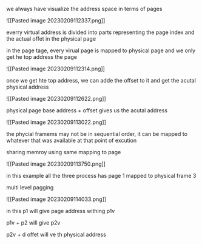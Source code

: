 
we always have visualize the address space in terms of pages

![[Pasted image 20230209112337.png]]

everry virtual address is divided into parts representing the page index and the actual offet in the physical page

in the page tage, every virual page is mapped to physical page and we only get he top address the page

![[Pasted image 20230209112314.png]]

once we get hte top address, we can adde the offset to it and get the acutal physical address

![[Pasted image 20230209112622.png]]


physical page base address + offset gives us the acutal address

![[Pasted image 20230209113022.png]]

the phycial framems may not be in sequential order, it can be mapped to whatever that was available at that point of excution

sharing memroy using same mapping to page

![[Pasted image 20230209113750.png]]

in this example all the three process has page 1 mapped to physical frame 3


multi level pagging

![[Pasted image 20230209114033.png]]

in this p1 will give page address withing p1v

p1v + p2 will give p2v

p2v + d offet will ve th physical address

